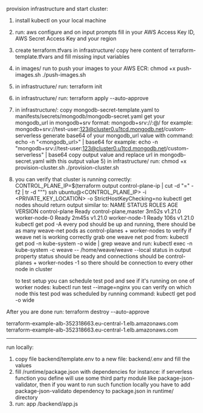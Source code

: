 provision infrastructure and start cluster:
1) install kubectl on your local machine
2) run:
   aws configure
   and on input prompts fill in your AWS Access Key ID, AWS Secret Access Key and your region
3) create terraform.tfvars in infrastructure/ copy here content of terraform-template.tfvars and fill missing input
   variables
4) in images/ run to push your images to your AWS ECR:
   chmod +x push-images.sh
   ./push-images.sh
5) in infrastructure/ run: 
   terraform init
6) in infrastructure/ run: 
   terraform apply --auto-approve
7) in infrastructure/:
copy mongodb-secret-template.yaml to manifests/secrets/mongodb/mongodb-secret.yaml 
get your mongodb_url in mongodb+srv format: mongodb+srv://<user>:<password>@<hostname>/<database-name>
for example: mongodb+srv://test-user:123@cluster0.u1tcd.mongodb.net/custom-serverless
generate base64 of your mongodb_url value with command:
echo -n "<mongodb_url>" | base64
for example: echo -n "mongodb+srv://test-user:123@cluster0.u1tcd.mongodb.net/custom-serverless" | base64
copy output value and replace url in mongodb-secret.yaml with this output value
   5) in infrastructure/ run:
   chmod +x provision-cluster.sh
   ./provision-cluster.sh <path-to-your-aws-instances-private-key>
      
9) you can verify that cluster is running correctly:
   CONTROL_PLANE_IP=$(terraform output control-plane-ip | cut -d "=" -f2 | tr -d "\"")
   ssh ubuntu@<CONTROL_PLANE_IP> -i <PRIVATE_KEY_LOCATION> -o StrictHostKeyChecking=no
   kubectl get nodes
   should return output similar to:
   NAME            STATUS   ROLES                  AGE     VERSION
   control-plane   Ready    control-plane,master   3m52s   v1.21.0
   worker-node-0   Ready    <none>                 2m45s   v1.21.0
   worker-node-1   Ready    <none>                 106s    v1.21.0
   kubectl get pod -A
   every pod should be up and running, there should be as many weave-net pods as control-planes + worker-nodes
   to verify if weave net is working correctly grab one weave net pod from:
   kubectl get pod -n kube-system -o wide | grep weave
   and run:
   kubectl exec -n kube-system <one-of-weaves-pods-name for instance weave-net-gssmt> -c weave -- /home/weave/weave --local status
   in output property status should be ready and connections should be control-planes + worker-nodes -1 so there should be 
   connection to every other node in cluster
   
   to test setup you can schedule test pod and see if it's running on one of worker nodes:
   kubectl run test --image=nginx
   you can verify on which node this test pod was scheduled by running command:
   kubectl get pod -o wide
   





After you are done run:
terraform destroy --auto-approve


terraform-example-alb-352318663.eu-central-1.elb.amazonaws.com
terraform-example-alb-352318663.eu-central-1.elb.amazonaws.com

-----------------
run locally:
1) copy file backend/template.env to a new file: backend/.env and fill the values
2) fill /runtime/package.json with dependencies
for instance: if serverless function you define will use some third party module like package-json-validator, 
then if you want to run such function locally you have to add package-json-validato dependency to package.json in runtime/ directory
3) run:
app /backend/app.js
